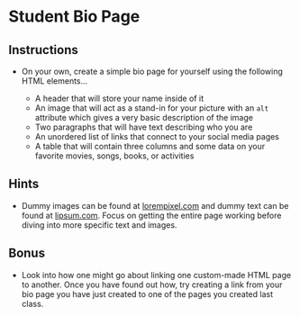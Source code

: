 # Student Bio Page

## Instructions

* On your own, create a simple bio page for yourself using the following HTML elements...

  * A header that will store your name inside of it
  * An image that will act as a stand-in for your picture with an `alt` attribute which gives a very basic description of the image
  * Two paragraphs that will have text describing who you are
  * An unordered list of links that connect to your social media pages
  * A table that will contain three columns and some data on your favorite movies, songs, books, or activities

## Hints

* Dummy images can be found at [lorempixel.com](http://lorempixel.com/) and dummy text can be found at [lipsum.com](http://www.lipsum.com/). Focus on getting the entire page working before diving into more specific text and images.

## Bonus

* Look into how one might go about linking one custom-made HTML page to another. Once you have found out how, try creating a link from your bio page you have just created to one of the pages you created last class.
